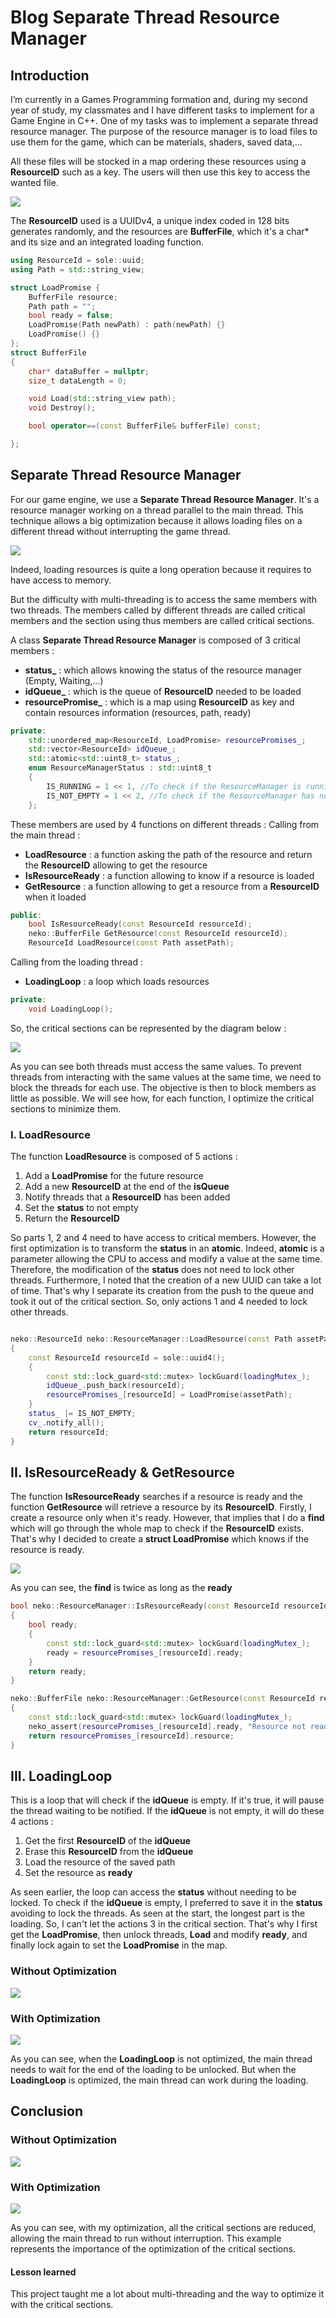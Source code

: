 # Blog Separate Thread Resource Manager
## Introduction
I’m currently in a Games Programming formation and, during my second year of study, my classmates and I have different tasks to implement for a Game Engine in C++.
One of my tasks was to implement a separate thread resource manager.
The purpose of the resource manager is to load files to use them for the game, which can be materials, shaders, saved data,...

All these files will be stocked in a map ordering these resources using a **ResourceID** such as a key. The users will then use this key to access the wanted file.

![](Data/BlogPost/BlogPost1/ResourceManagerDiagram.png)

The **ResourceID** used is a UUIDv4, a unique index coded in 128 bits generates randomly, and the resources are **BufferFile**, which it's a char\* and its size and an integrated loading function.
		
```cpp
using ResourceId = sole::uuid;
using Path = std::string_view;

struct LoadPromise {
    BufferFile resource;
    Path path = "";
    bool ready = false;
    LoadPromise(Path newPath) : path(newPath) {}
    LoadPromise() {}
};
struct BufferFile
{
    char* dataBuffer = nullptr;
    size_t dataLength = 0;

    void Load(std::string_view path);
    void Destroy();

    bool operator==(const BufferFile& bufferFile) const;

};
```

## Separate Thread Resource Manager

For our game engine, we use a **Separate Thread Resource Manager**. It's a resource manager working on a thread parallel to the main thread.
This technique allows a big optimization because it allows loading files on a different thread without interrupting the game thread.
    
![](Data/BlogPost/BlogPost1/MultithreadDiagram.png)

Indeed, loading resources is quite a long operation because it requires to have access to memory.

But the difficulty with multi-threading is to access the same members with two threads. The members called by different threads are called critical members and the section using thus members are called critical sections.

A class **Separate Thread Resource Manager** is composed of 3 critical members :
- **status_** : which allows knowing the status of the resource manager (Empty, Waiting,...)
- **idQueue_** : which is the queue of **ResourceID** needed to be loaded
- **resourcePromise_** : which is a map using **ResourceID** as key and contain resources information (resources, path, ready)

```cpp
private:
    std::unordered_map<ResourceId, LoadPromise> resourcePromises_;
    std::vector<ResourceId> idQueue_;
    std::atomic<std::uint8_t> status_;
    enum ResourceManagerStatus : std::uint8_t
    {
        IS_RUNNING = 1 << 1, //To check if the ResourceManager is running
        IS_NOT_EMPTY = 1 << 2, //To check if the ResourceManager has no tasks
    };
```
These members are used by 4 functions on different threads :
Calling from the main thread :
- **LoadResource** : a function asking the path of the resource and return the **ResourceID** allowing to get the resource
- **IsResourceReady** : a function allowing to know if a resource is loaded
- **GetResource** : a function allowing to get a resource from a **ResourceID** when it loaded

```cpp
public:
    bool IsResourceReady(const ResourceId resourceId);
    neko::BufferFile GetResource(const ResourceId resourceId);
    ResourceId LoadResource(const Path assetPath);
```
Calling from the loading thread :
- **LoadingLoop** : a loop which loads resources

```cpp
private:
    void LoadingLoop();
```

So, the critical sections can be represented by the diagram below :

![](Data/BlogPost/BlogPost1/CriticalMembers.png)

As you can see both threads must access the same values.
To prevent threads from interacting with the same values at the same time, we need to block the threads for each use. The objective is then to block members as little as possible.
We will see how, for each function, I optimize the critical sections to minimize them.

### I. LoadResource

The function **LoadResource** is composed of 5 actions :
1. Add a **LoadPromise** for the future resource
2. Add a new **ResourceID** at the end of the **isQueue**
3. Notify threads that a **ResourceID** has been added
4. Set the **status** to not empty
5. Return the **ResourceID**

So parts 1, 2 and 4 need to have access to critical members.
However, the first optimization is to transform the **status** in an **atomic**. Indeed, **atomic** is a parameter allowing the CPU to access and modify a value at the same time. Therefore, the modification of the **status** does not need to lock other threads.
Furthermore, I noted that the creation of a new UUID can take a lot of time. That's why I separate its creation from the push to the queue and took it out of the critical section.
So, only actions 1 and 4 needed to lock other threads.

```cpp

neko::ResourceId neko::ResourceManager::LoadResource(const Path assetPath)
{
    const ResourceId resourceId = sole::uuid4();
    {
        const std::lock_guard<std::mutex> lockGuard(loadingMutex_);
        idQueue_.push_back(resourceId);
        resourcePromises_[resourceId] = LoadPromise(assetPath);
    }
    status_ |= IS_NOT_EMPTY;
    cv_.notify_all();
    return resourceId;
}

```

## II. IsResourceReady & GetResource

The function **IsResourceReady** searches if a resource is ready and the function **GetResource** will retrieve a resource by its **ResourceID**.
Firstly, I create a resource only when it's ready. However, that implies that I do a **find** which will go through the whole map to check if the **ResourceID** exists. That's why I decided to create a **struct LoadPromise** which knows if the resource is ready.

![](Data/BlogPost/BlogPost1/FindVsReady.png)

As you can see, the **find** is twice as long as the **ready**

```cpp
bool neko::ResourceManager::IsResourceReady(const ResourceId resourceId)
{
    bool ready;
    {
        const std::lock_guard<std::mutex> lockGuard(loadingMutex_);
        ready = resourcePromises_[resourceId].ready;
    }
    return ready;
}

neko::BufferFile neko::ResourceManager::GetResource(const ResourceId resourceId)
{
    const std::lock_guard<std::mutex> lockGuard(loadingMutex_);
    neko_assert(resourcePromises_[resourceId].ready, "Resource not ready");
    return resourcePromises_[resourceId].resource;
}
```

## III. LoadingLoop 

This is a loop that will check if the **idQueue** is empty. If it's true, it will pause the thread waiting to be notified. If the **idQueue** is not empty, it will do these 4 actions :
1. Get the first **ResourceID** of the **idQueue**
2. Erase this **ResourceID** from the **idQueue**
3. Load the resource of the saved path
4. Set the resource as **ready**

As seen earlier, the loop can access the **status** without needing to be locked. To check if the **idQueue** is empty, I preferred to save it in the **status** avoiding to lock the threads.
As seen at the start, the longest part is the loading. So, I can't let the actions 3 in the critical section. That's why I first get the **LoadPromise**, then unlock threads, **Load** and modify **ready**, and  finally lock again to set the **LoadPromise** in the map.
        
### Without Optimization

![](Data/BlogPost/BlogPost1/LoadNotOpti.png)

### With Optimization

![](Data/BlogPost/BlogPost1/LoadOpti.png)

As you can see, when the **LoadingLoop** is not optimized, the main thread needs to wait for the end of the loading to be unlocked.
But when the **LoadingLoop** is optimized, the main thread can work during the loading.

## Conclusion

### Without Optimization

![](Data/BlogPost/BlogPost1/NotOptiEasyProfile.png)

### With Optimization

![](Data/BlogPost/BlogPost1/OptiEasyProfile.png)

As you can see, with my optimization, all the critical sections are reduced, allowing the main thread to run without interruption.
This example represents the importance of the optimization of the critical sections.

#### Lesson learned
This project taught me a lot about multi-threading and the way to optimize it with the critical sections.

